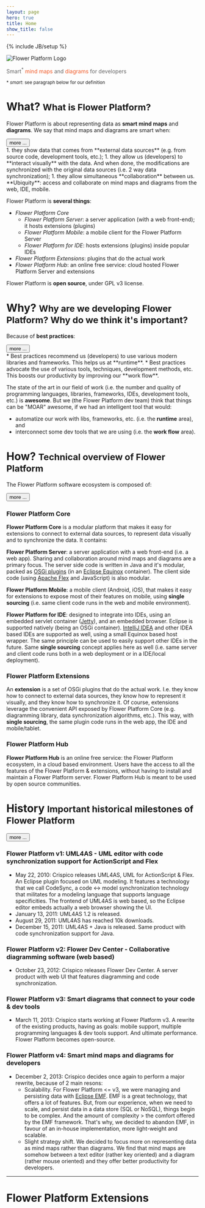 ```yaml
---
layout: page
hero: true
title: Home
show_title: false
---
```

{% include JB/setup %}


<div class="jumbotron">
  <div class="container">
	<img src="{{ BASE_PATH }}/assets/imgs/logo_flower-platform_big.png" alt="Flower Platform Logo" class="img-responsive center-block"/>
	<p class="text-center" style="color: #666666">Smart<sup>*</sup> <span style="color: #F05A28">mind maps</span> and <span style="color: #F05A28">diagrams</span> for developers</p>
	<small>* <i>smart</i>: see paragraph below for our definition</small>
  </div>
</div>

<h1>What? <small>What is Flower Platform?</small></h1>

Flower Platform is about representing data as **smart mind maps** and **diagrams**. We say that mind maps and diagrams are smart when:

<div><button type="button" class="btn btn-primary btn-xs" data-toggle="collapse" data-target="#what-details">
more ...
</button></div>

<div id="what-details" class="collapse" markdown="1">
1. they show data that comes from **external data sources** (e.g. from source code, development tools, etc.);
1. they allow us (developers) to **interact visually** with the data. And when done, the modifications are synchronized with the original data sources (i.e. 2 way data synchronization);
1. they allow simultaneous **collaboration** between us. **Ubiquity**: access and collaborate on mind maps and diagrams from the web, IDE, mobile.

Flower Platform is **several things**:

* *Flower Platform Core*
  * *Flower Platform Server*: a server application (with a web front-end); it hosts extensions (plugins)
  * *Flower Platform Mobile*: a mobile client for the Flower Platform Server
  * *Flower Platform for IDE*: hosts extensions (plugins) inside popular IDEs
* *Flower Platform Extensions*: plugins that do the actual work
* *Flower Platform Hub*: an online free service: cloud hosted Flower Platform Server and extensions

Flower Platform is **open source**, under GPL v3 license.

</div>

<h1>Why? <small>Why are we developing Flower Platform? Why do we think it's important?</small></h1>

Because of **best practices**:

<div><button type="button" class="btn btn-primary btn-xs" data-toggle="collapse" data-target="#why-details">
more ...
</button></div>

<div id="why-details" class="collapse" markdown="1">
* Best practices recommend us (developers) to use various modern libraries and frameworks. This helps us at **runtime**. 
* Best practices advocate the use of various tools, techniques, development methods, etc. This boosts our productivity by improving our **work flow**.

The state of the art in our field of work (i.e. the number and quality of programming languages, libraries, frameworks, IDEs, development tools, etc.) is **awesome**. But we (the Flower Platform dev team) think that things can be "MOAR" awesome, if we had an intelligent tool that would:

* automatize our work with libs, frameworks, etc. (i.e. the **runtime** area), and
* interconnect some dev tools that we are using (i.e. the **work flow** area).
</div>

<h1>How? <small>Technical overview of Flower Platform</small></h1>

The Flower Platform software ecosystem is composed of:

<div><button type="button" class="btn btn-primary btn-xs" data-toggle="collapse" data-target="#how-details">
more ...
</button>
</div>

<div id="how-details" class="collapse" markdown="1">

### Flower Platform Core

**Flower Platform Core** is a modular platform that makes it easy for extensions to connect to external data sources, to represent data visually and to synchronize the data. It contains:

**Flower Platform Server**: a server application with a web front-end (i.e. a web app). Sharing and collaboration around mind maps and diagrams are a primary focus. The server side code is written in Java and it's modular, packed as [OSGi plugins](http://www.osgi.org) (in an [Eclipse Equinox](http://www.eclipse.org/equinox/) container). The client side code (using [Apache Flex](http://flex.apache.org/) and JavaScript) is also modular.

**Flower Platform Mobile**: a mobile client (Android, iOS), that makes it easy for extensions to expose most of their features on mobile,  using **single sourcing** (i.e. same client code runs in the web and mobile environment).

**Flower Platform for IDE**: designed to integrate into IDEs, using an embedded servlet container ([Jetty](http://www.eclipse.org/jetty/)), and an embedded browser. Eclipse is supported natively (being an OSGi container). [IntelliJ IDEA](http://www.jetbrains.com/idea/) and other IDEA based IDEs are supported as well, using a small Equinox based host wrapper. The same principle can be used to easily support other IDEs in the future. Same **single sourcing** concept applies here as well (i.e. same server and client code runs both in a web deployment or in a IDE/local deployment).

### Flower Platform Extensions

An **extension** is a set of OSGi plugins that do the actual work. I.e. they know how to connect to external data sources, they know how to represent it visually, and they know how to synchronize it. Of course, extensions leverage the convenient API exposed by Flower Platform Core (e.g. diagramming library, data synchronization algorithms, etc.). This way, with **single sourcing**, the same plugin code runs in the web app, the IDE and mobile/tablet.

### Flower Platform Hub

**Flower Platform Hub** is an online free service: the Flower Platform ecosystem, in a cloud based environment. Users have the access to all the features of the Flower Platform & extensions, without having to install and maintain a Flower Platform server. Flower Platform Hub is meant to be used by open source communities.

</div>

<h1>History <small>Important historical milestones of Flower Platform</small></h1>

<div><button type="button" class="btn btn-primary btn-xs" data-toggle="collapse" data-target="#history-details">
more ...
</button>
</div>

<div id="history-details" class="collapse" markdown="1">

### Flower Platform v1: UML4AS - UML editor with code synchronization support for ActionScript and Flex

* May 22, 2010: Crispico releases UML4AS, UML for ActionScript & Flex. An Eclipse plugin focused on UML modeling. It features a technology that we call CodeSync, a code <-> model synchronization technology that militates for a modeling language that supports language specificities. The frontend of UML4AS is web based, so the Eclipse editor embeds actually a web browser showing the UI.
* January 13, 2011: UML4AS 1.2 is released. 
* August 29, 2011: UML4AS has reached 10k downloads.
* December 15, 2011: UML4AS + Java is released. Same product with code synchronization support for Java.

### Flower Platform v2: Flower Dev Center - Collaborative diagramming software (web based)

* October 23, 2012: Crispico releases Flower Dev Center. A server product with web UI that features diagramming and code synchronization.

### Flower Platform v3: Smart diagrams that connect to your code & dev tools

* March 11, 2013: Crispico starts working at Flower Platform v3. A rewrite of the existing products, having as goals: mobile support, multiple programming languages & dev tools support. And ultimate performance. Flower Platform becomes open-source.

### Flower Platform v4: Smart mind maps and diagrams for developers

* December 2, 2013: Crispico decides once again to perform a major rewrite, because of 2 main resons:
  * Scalability. For Flower Platform <= v3, we were managing and persisting data with [Eclipse EMF](https://www.eclipse.org/modeling/emf/). EMF is a great technology, that offers a lot of features. But, from our experience, when we need to scale, and persist data in a data store (SQL or NoSQL), things begin to be complex. And the amount of complexity > the comfort offered by the EMF framework. That's why, we decided to abandon EMF, in favour of an in-house implementation, more light-weight and scalable.
  * Slight strategy shift. We decided to focus more on representing data as mind maps rather than diagrams. We find that mind maps are somehow between a text editor (rather key oriented) and a diagram (rather mouse oriented) and they offer better productivity for developers.
</div>

<hr>
<div class="page-header">
  <h1>Flower Platform Extensions</h1>
</div>
